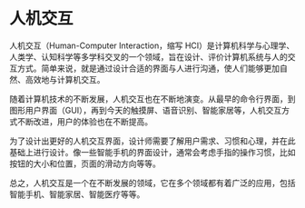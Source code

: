 # 人机交互

人机交互（Human-Computer Interaction，缩写 HCI）是计算机科学与心理学、人类学、认知科学等多学科交叉的一个领域，旨在设计、评价计算机系统与人的交互方式。简单来说，就是通过设计合适的界面与人进行沟通，使人们能够更加自然、高效地与计算机交互。

随着计算机技术的不断发展，人机交互也在不断地演变。从最早的命令行界面，到图形用户界面（GUI），再到今天的触摸屏、语音识别、智能家居等，人机交互方式不断改进，用户的体验也在不断提高。

为了设计出更好的人机交互界面，设计师需要了解用户需求、习惯和心理，并在此基础上进行设计。像一些智能手机的界面设计，通常会考虑手指的操作习惯，比如按钮的大小和位置，页面的滑动方向等等。

总之，人机交互是一个在不断发展的领域，它在多个领域都有着广泛的应用，包括智能手机、智能家居、智能医疗等等。